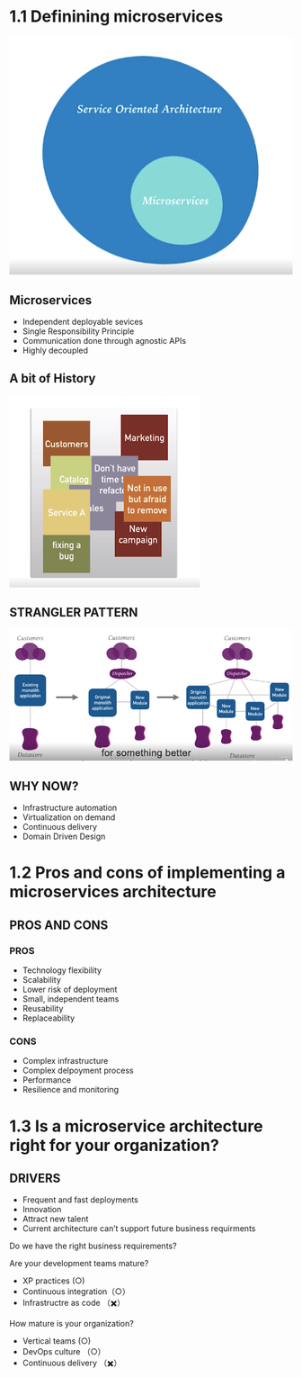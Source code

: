 1.1 Definining microservices
============================

![Screen Shot 2019-02-25 at 12.37.36.png](resources/256EF3399DB8C5EF5CCA01C596A24508.png)

**Microservices**
-----------------

* Independent deployable sevices
* Single Responsibility Principle
* Communication done through agnostic APIs
* Highly decoupled

**A bit of History**
--------------------

![Screen Shot 2019-02-25 at 12.55.19.png](resources/E8D54C9D819489EE79CD40E133BDE3EA.png)

**STRANGLER PATTERN**
---------------------

![Screen Shot 2019-02-25 at 12.57.06.png](resources/E9E08895C02F65FC70C392D3269FCF63.png)

**WHY NOW?**
------------

* Infrastructure automation
* Virtualization on demand
* Continuous delivery
* Domain Driven Design

1.2 Pros and cons of implementing a microservices architecture
==============================================================

PROS AND CONS
-------------

### PROS

* Technology flexibility
* Scalability
* Lower risk of deployment
* Small, independent teams
* Reusability
* Replaceability

### CONS

* Complex infrastructure
* Complex delpoyment process
* Performance
* Resilience and monitoring

1.3 Is a microservice architecture right for your organization?
===============================================================

DRIVERS
-------

* Frequent and fast deployments
* Innovation
* Attract new talent
* Current architecture can’t support future business requirments

Do we have the right business requirements?

Are your development teams mature?

* XP practices (○)
* Continuous integration（○）
* Infrastructre as code （✖️）

How mature is your organization?

* Vertical teams (○)
* DevOps culture （○）
* Continuous delivery （✖️）












































































